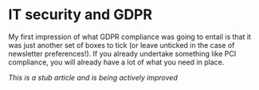 # IT security and GDPR
My first impression of what GDPR compliance was going to entail is that it was just another set of boxes to tick (or leave unticked in the case of newsletter preferences!). If you already undertake something like PCI compliance, you will already have a lot of what you need in place.






*This is a stub article and is being actively improved*
